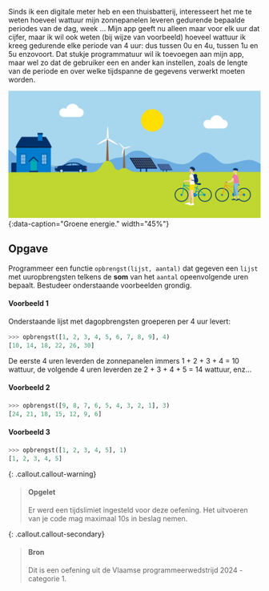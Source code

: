 Sinds ik een digitale meter heb en een thuisbatterij, interesseert het me te weten hoeveel wattuur mijn zonnepanelen leveren gedurende bepaalde periodes van de dag, week ... Mijn app geeft nu alleen maar voor elk uur dat cijfer, maar ik wil ook weten (bij wijze van voorbeeld) hoeveel wattuur ik kreeg gedurende elke periode van 4 uur: dus tussen 0u en 4u, tussen 1u en 5u enzovoort. Dat stukje programmatuur wil ik toevoegen aan mijn app, maar wel zo dat de gebruiker een en ander kan instellen, zoals de lengte van de periode en over welke tijdspanne de gegevens verwerkt moeten worden. 

![Groene energie.](media/solar.gif "Groene energie."){:data-caption="Groene energie." width="45%"}

## Opgave

Programmeer een functie `opbrengst(lijst, aantal)` dat gegeven een `lijst` met uuropbrengsten telkens de **som** van het `aantal` opeenvolgende uren bepaalt. Bestudeer onderstaande voorbeelden grondig.

#### Voorbeeld 1

Onderstaande lijst met dagopbrengsten groeperen per 4 uur levert:

```python
>>> opbrengst([1, 2, 3, 4, 5, 6, 7, 8, 9], 4)
[10, 14, 18, 22, 26, 30]
```

De eerste 4 uren leverden de zonnepanelen immers 1 + 2 + 3 + 4 = 10 wattuur, de volgende 4 uren leverden ze 2 + 3 + 4 + 5 = 14 wattuur, enz...

#### Voorbeeld 2

```python
>>> opbrengst([9, 8, 7, 6, 5, 4, 3, 2, 1], 3)
[24, 21, 18, 15, 12, 9, 6]
```

#### Voorbeeld 3

```python
>>> opbrengst([1, 2, 3, 4, 5], 1)
[1, 2, 3, 4, 5]
```

{: .callout.callout-warning}
> #### Opgelet
>
> Er werd een tijdslimiet ingesteld voor deze oefening. Het uitvoeren van je code mag maximaal 10s in beslag nemen.

{: .callout.callout-secondary}
>#### Bron
> Dit is een oefening uit de Vlaamse programmeerwedstrijd 2024 - categorie 1.